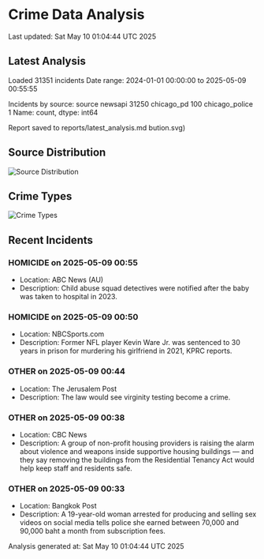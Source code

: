 # Crime Data Analysis
Last updated: Sat May 10 01:04:44 UTC 2025

## Latest Analysis

Loaded 31351 incidents
Date range: 2024-01-01 00:00:00 to 2025-05-09 00:55:55

Incidents by source:
source
newsapi           31250
chicago_pd          100
chicago_police        1
Name: count, dtype: int64

Report saved to reports/latest_analysis.md
bution.svg)

## Source Distribution
![Source Distribution](images/source_distribution.svg)

## Crime Types
![Crime Types](images/crime_types.svg)

## Recent Incidents

### HOMICIDE on 2025-05-09 00:55
- Location: ABC News (AU)
- Description: Child abuse squad detectives were notified after the baby was taken to hospital in 2023.


### HOMICIDE on 2025-05-09 00:50
- Location: NBCSports.com
- Description: Former NFL player Kevin Ware Jr. was sentenced to 30 years in prison for murdering his girlfriend in 2021, KPRC reports.


### OTHER on 2025-05-09 00:44
- Location: The Jerusalem Post
- Description: The law would see virginity testing become a crime.


### OTHER on 2025-05-09 00:38
- Location: CBC News
- Description: A group of non-profit housing providers is raising the alarm about violence and weapons inside supportive housing buildings — and they say removing the buildings from the Residential Tenancy Act would help keep staff and residents safe.


### OTHER on 2025-05-09 00:33
- Location: Bangkok Post
- Description: A 19-year-old woman arrested for producing and selling sex videos on social media tells police she earned between 70,000 and 90,000 baht a month from subscription fees.

Analysis generated at: Sat May 10 01:04:44 UTC 2025
